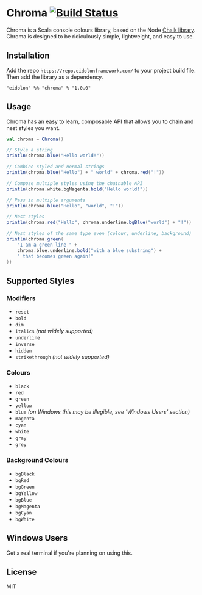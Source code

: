# Chroma [![Build Status](https://api.travis-ci.org/eidolon/chroma.svg)](https://travis-ci.org/eidolon/chroma)

Chroma is a Scala console colours library, based on the Node [Chalk library][1]. Chroma is designed
to be ridiculously simple, lightweight, and easy to use.


## Installation

Add the repo `https://repo.eidolonframework.com/` to your project build file. Then add the library
as a dependency.

```
"eidolon" %% "chroma" % "1.0.0"
```


## Usage

Chroma has an easy to learn, composable API that allows you to chain and nest styles you want.

```scala
val chroma = Chroma()

// Style a string
println(chroma.blue("Hello world!"))

// Combine styled and normal strings
println(chroma.blue("Hello") + " world" + chroma.red("!"))

// Compose multiple styles using the chainable API
println(chroma.white.bgMagenta.bold("Hello world!"))

// Pass in multiple arguments
println(chroma.blue("Hello", "world", "!"))

// Nest styles
println(chroma.red("Hello", chroma.underline.bgBlue("world") + "!"))

// Nest styles of the same type even (colour, underline, background)
println(chroma.green(
    "I am a green line " +
    chroma.blue.underline.bold("with a blue substring") +
    " that becomes green again!"
))
```


## Supported Styles

### Modifiers

* `reset`
* `bold`
* `dim`
* `italics` _(not widely supported)_
* `underline`
* `inverse`
* `hidden`
* `strikethrough` _(not widely supported)_

### Colours

* `black`
* `red`
* `green`
* `yellow`
* `blue` _(on Windows this may be illegible, see 'Windows Users' section)_
* `magenta`
* `cyan`
* `white`
* `gray`
* `grey`

### Background Colours

* `bgBlack`
* `bgRed`
* `bgGreen`
* `bgYellow`
* `bgBlue`
* `bgMagenta`
* `bgCyan`
* `bgWhite`


## Windows Users

Get a real terminal if you're planning on using this.


## License

MIT


[1]: https://github.com/chalk/chalk

